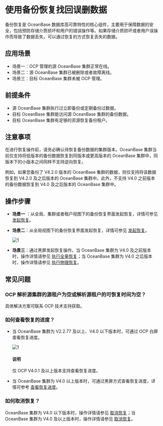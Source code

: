 # 使用备份恢复找回误删数据

备份恢复是 OceanBase 数据库高可靠特性的核心组件，主要用于保障数据的安全，包括预防存储介质损坏和用户的错误操作等。如果存储介质损坏或者用户误操作而导致了数据丢失，可以通过恢复的方式恢复丢失的数据。

## 应用场景

* 场景一：OCP 管理的源 OceanBase 集群正常在线。
* 场景二：源 OceanBase 集群已被删除或者故障离线。
* 场景三：目标 OceanBase 集群未被 OCP 管理。

## 前提条件

* 源 OceanBase 集群执行过立即备份或定期备份过数据。
* 目标 OceanBase 集群能访问源 OceanBase 集群的备份数据。
* 目标 OceanBase 集群有足够的资源恢复备份租户。

## 注意事项

在进行恢复操作前，请务必确认待恢复备份数据的集群版本。OceanBase 集群当前仅支持将低版本的备份数据恢复到同版本或更高版本的 OceanBase 集群中，同版本下的小版本之间同样不支持逆向恢复。

例如，如果您备份了 V4.2.0 版本的 OceanBase 集群的数据，则仅支持将该数据恢复到 V4.2.0 及之后版本的 OceanBase 集群中。此外，不支持 V4.0 之前版本的备份数据恢复到 V4.0 及之后版本的 OceanBase 集群中。

## 操作步骤

* **场景一** ：从全局、集群或者租户视图下的备份恢复界面发起恢复，详情可参见 [发起恢复](../1100.backup-and-restoration-functions/700.initiate-a-recovery-task.md)。

* **场景二**：从全局视图下的备份恢复界面发起恢复，详情可参见 [发起恢复](../1100.backup-and-restoration-functions/700.initiate-a-recovery-task.md)。

    ![1](https://obbusiness-private.oss-cn-shanghai.aliyuncs.com/doc/img/ocp/%E6%9C%80%E4%BD%B3%E5%AE%9E%E8%B7%B5/%E5%A4%87%E4%BB%BD%E6%81%A2%E5%A4%8D1.png)

* **场景三**：通过黑屏发起恢复操作。当 OceanBase 集群为 V4.0 及之前版本时，操作详情请参见 [执行全量恢复](https://www.oceanbase.com/docs/enterprise-oceanbase-database-cn-10000000000946221)；当 OceanBase 集群为 V4.0 之后版本时，操作详情请参见 [执行物理恢复](https://www.oceanbase.com/docs/common-oceanbase-database-cn-1000000000218383)。

## 常见问题

### OCP 解析源集群的源租户为空或解析源租户的可恢复时间为空？

具体解决方案可联系 OCP 技术支持获取。

### 如何查看恢复的进度？

* 当 OceanBase 集群为 V2.2.77 及以上、V4.0 以下版本时，可通过 OCP 白屏查看恢复进度。

  ![1](https://obbusiness-private.oss-cn-shanghai.aliyuncs.com/doc/img/ocp/%E6%9C%80%E4%BD%B3%E5%AE%9E%E8%B7%B5/%E5%A4%87%E4%BB%BD%E6%81%A2%E5%A4%8D2.png)

    <main id="notice" type='explain'>
    <h4>说明</h4>
    <p>仅 OCP V4.0.1 及以上版本支持查看恢复进度。</p>
    </main>

* 当 OceanBase 集群为 V4.0 以上版本时，可通过黑屏方式查看恢复进度，详情可参考 [查看恢复进度](https://www.oceanbase.com/docs/common-oceanbase-database-cn-1000000000218387)。

### 如何取消恢复？

OceanBase 集群为 V4.0 以下版本时，操作详情请参见 [取消恢复](https://www.oceanbase.com/docs/enterprise-oceanbase-database-cn-10000000000946225)；当 OceanBase 集群为 V4.0 及以上版本时，操作详情请参见 [取消恢复](https://www.oceanbase.com/docs/common-oceanbase-database-cn-1000000000033517)。
